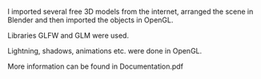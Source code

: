 I imported several free 3D models from the internet, arranged the scene in Blender and then imported the objects in OpenGL.

Libraries GLFW and GLM were used.

Lightning, shadows, animations etc. were done in OpenGL.

More information can be found in Documentation.pdf
